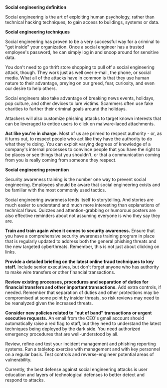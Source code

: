 **Social engineering definition**

Social engineering is the art of exploiting human psychology, rather than technical hacking techniques, to gain access to buildings, systems or data.

**Social engineering techniques**

Social engineering has proven to be a very successful way for a criminal to "get inside" your organization. Once a social engineer has a trusted employee's password, he can simply log in and snoop around for sensitive data.

You don't need to go thrift store shopping to pull off a social engineering attack, though. They work just as well over e-mail, the phone, or social media. What all of the attacks have in common is that they use human nature to their advantage, preying on our greed, fear, curiosity, and even our desire to help others.

Social engineers also take advantage of breaking news events, holidays, pop culture, and other devices to lure victims. Scammers often use fake charities to further their criminal goals around the holidays.

Attackers will also customize phishing attacks to target known interests that can be leveraged to entice users to click on malware-laced attachments.

**Act like you're in charge.** Most of us are primed to respect authority - or, as it turns out, to respect people who act like they have the authority to do what they're doing. You can exploit varying degrees of knowledge of a company's internal processes to convince people that you have the right to be places or see things that you shouldn't, or that a communication coming from you is really coming from someone they respect.

**Social engineering prevention**

Security awareness training is the number one way to prevent social engineering. Employees should be aware that social engineering exists and be familiar with the most commonly used tactics.

Social engineering awareness lends itself to storytelling. And stories are much easier to understand and much more interesting than explanations of technical flaws. Quizzes and attention-grabbing or humorous posters are also effective reminders about not assuming everyone is who they say they are.

**Train and train again when it comes to security awareness.** Ensure that you have a comprehensive security awareness training program in place that is regularly updated to address both the general phishing threats and the new targeted cyberthreats. Remember, this is not just about clicking on links.

**Provide a detailed briefing on the latest online fraud techniques to key staff.** Include senior executives, but don't forget anyone who has authority to make wire transfers or other financial transactions.

**Review existing processes, procedures and separation of duties for financial transfers and other important transactions.** Add extra controls, if needed. Remember that separation of duties and other protections may be compromised at some point by insider threats, so risk reviews may need to be reanalyzed given the increased threats.

**Consider new policies related to "out of band" transactions or urgent executive requests.** An email from the CEO's gmail account should automatically raise a red flag to staff, but they need to understand the latest techniques being deployed by the dark side. You need authorized emergency procedures that are well-understood by all.

Review, refine and test your incident management and phishing reporting systems. Run a tabletop exercise with management and with key personnel on a regular basis. Test controls and reverse-engineer potential areas of vulnerability.

Currently, the best defense against social engineering attacks is user education and layers of technological defenses to better detect and respond to attacks.